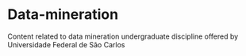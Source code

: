 # Data-mineration
Content related to data mineration undergraduate discipline offered by Universidade Federal de São Carlos
